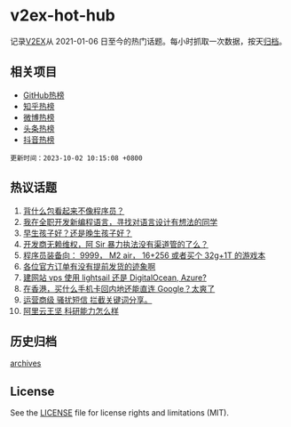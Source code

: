 # v2ex-hot-hub

 记录[V2EX](https://www.v2ex.com/)从 2021-01-06 日至今的热门话题。每小时抓取一次数据，按天[归档](archives)。
 
 ## 相关项目

- [GitHub热榜](https://github.com/snaildev/github-hot-hub)
- [知乎热榜](https://github.com/snaildev/zhihu-hot-hub)
- [微博热榜](https://github.com/snaildev/weibo-hot-hub)
- [头条热榜](https://github.com/snaildev/toutiao-hot-hub)
- [抖音热榜](https://github.com/snaildev/douyin-hot-hub)


 `更新时间：2023-10-02 10:15:08 +0800`

## 热议话题

1. [背什么包看起来不像程序员？](https://www.v2ex.com/t/978422)
1. [我在全职开发新编程语言，寻找对语言设计有想法的同学](https://www.v2ex.com/t/978493)
1. [早生孩子好？还是晚生孩子好？](https://www.v2ex.com/t/978479)
1. [开发商无赖维权，阿 Sir 暴力执法没有渠道管的了么？](https://www.v2ex.com/t/978519)
1. [程序员装备向： 9999， M2 air， 16+256 或者买个 32g+1T 的游戏本](https://www.v2ex.com/t/978470)
1. [各位官方订单有没有提前发货的迹象啊](https://www.v2ex.com/t/978407)
1. [建网站 vps 使用 lightsail 还是 DigitalOcean, Azure?](https://www.v2ex.com/t/978482)
1. [在香港，买什么手机卡回内地还能直连 Google？太爽了](https://www.v2ex.com/t/978464)
1. [运营商级 骚扰短信 拦截关键词分享。](https://www.v2ex.com/t/978414)
1. [阿里云王坚 科研能力怎么样](https://www.v2ex.com/t/978478)

## 历史归档

[archives](archives)

## License

See the [LICENSE](LICENSE) file for license rights and limitations (MIT).
